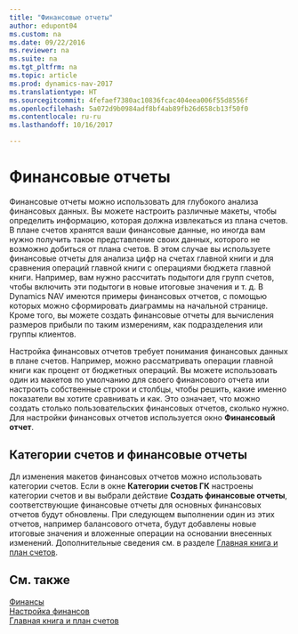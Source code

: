 ```yaml
---
title: "Финансовые отчеты"
author: edupont04
ms.custom: na
ms.date: 09/22/2016
ms.reviewer: na
ms.suite: na
ms.tgt_pltfrm: na
ms.topic: article
ms.prod: dynamics-nav-2017
ms.translationtype: HT
ms.sourcegitcommit: 4fefaef7380ac10836fcac404eea006f55d8556f
ms.openlocfilehash: 5a072d9b0984adf8bf4ab89fb26d658cb13f50f0
ms.contentlocale: ru-ru
ms.lasthandoff: 10/16/2017

---
```


# <a name="account-schedules"></a>Финансовые отчеты
Финансовые отчеты можно использовать для глубокого анализа финансовых данных. Вы можете настроить различные макеты, чтобы определить информацию, которая должна извлекаться из плана счетов. В плане счетов хранятся ваши финансовые данные, но иногда вам нужно получить такое представление своих данных, которого не возможно добиться от плана счетов. В этом случае вы используете финансовые отчеты для анализа цифр на счетах главной книги и для сравнения операций главной книги с операциями бюджета главной книги.
Например, вам нужно рассчитать подытоги для групп счетов, чтобы включить эти подытоги в новые итоговые значения и т. д.
В Dynamics NAV имеются примеры финансовых отчетов, с помощью которых можно сформировать диаграммы на начальной странице. Кроме того, вы можете создать финансовые отчеты для вычисления размеров прибыли по таким измерениям, как подразделения или группы клиентов.  

Настройка финансовых отчетов требует понимания финансовых данных в плане счетов.
Например, можно рассматривать операции главной книги как процент от бюджетных операций.
Вы можете использовать один из макетов по умолчанию для своего финансового отчета или настроить собственные строки и столбцы, чтобы решить, какие именно показатели вы хотите сравнивать и как.
Это означает, что можно создать столько пользовательских финансовых отчетов, сколько нужно. Для настройки финансовых отчетов используется окно **Финансовый отчет**.  

## <a name="account-categories-and-account-schedules"></a>Категории счетов и финансовые отчеты
Дл изменения макетов финансовых отчетов можно использовать категории счетов. Если в окне **Категории счетов ГК** настроены категории счетов и вы выбрали действие **Создать финансовые отчеты**, соответствующие финансовые отчеты для основных финансовых отчетов будут обновлены. При следующем выполнении один из этих отчетов, например балансового отчета, будут добавлены новые итоговые значения и вложенные операции на основании внесенных изменений. Дополнительные сведения см. в разделе [Главная книга и план счетов](finance-general-ledger.md).    
## <a name="see-also"></a>См. также
[Финансы](finance.md)  
[Настройка финансов](finance-setup-finance.md)  
[Главная книга и план счетов](finance-general-ledger.md)  

